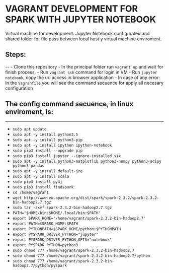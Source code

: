 # VAGRANT DEVELOPMENT FOR SPARK WITH JUPYTER NOTEBOOK

Virtual machine for development. Jupyter Notebook configurated and shared folder for file pass between local host y virtual machine enviroment. 

## Steps:
--
	- Clone this repository
	- In the principal folder run `vagrant up` and wait for finish process.
	- Run `vagrant ssh` command for login in VM
	- Run `jupyter notebook`, copy the url access in browser application
	- In case of any error: In the `Vagranfile` you will see the command secuence for apply all necesary configuration


## The config command secuence, in linux enviroment, is:
-----------------------------------

- `sudo apt update`
- `sudo apt -y install python3.5`
- `sudo apt -y install python3-pip`
- `sudo apt -y install ipython ipython-notebook`
- `sudo pip3 install --upgrade pip`
- `sudo pip3 install jupyter --ignore-installed six`
- `sudo apt -y install python3-matplotlib python3-numpy python3-scipy python3-pandas`
- `sudo apt -y install default-jre`
- `sudo apt -y install scala`
- `sudo pip3 install py4j`
- `sudo pip3 install findspark`
- `cd /home/vagrant`
- `wget http://www-eu.apache.org/dist/spark/spark-2.3.2/spark-2.3.2-bin-hadoop2.7.tgz`
- `sudo tar -zxvf spark-2.3.2-bin-hadoop2.7.tgz`
- `PATH="$HOME/bin:$HOME/.local/bin:$PATH"`
- `export SPARK_HOME='/home/vagrant/spark-2.3.2-bin-hadoop2.7'`
- `export PATH=$SPARK_HOME:$PATH`
- `export PYTHONPATH=$SPARK_HOME/python:$PYTHONPATH`
- `export PYSPARK_DRIVER_PYTHON="jupyter"`
- `export PYSPARK_DRIVER_PYTHON_OPTS="notebook"`
- `export PYSPARK_PYTHON=python3`
- `sudo chmod 777 /home/vagrant/spark-2.3.2-bin-hadoop2.7`
- `sudo chmod 777 /home/vagrant/spark-2.3.2-bin-hadoop2.7/python`
- `sudo chmod 777 /home/vagrant/spark-2.3.2-bin-hadoop2.7/python/pyspark`